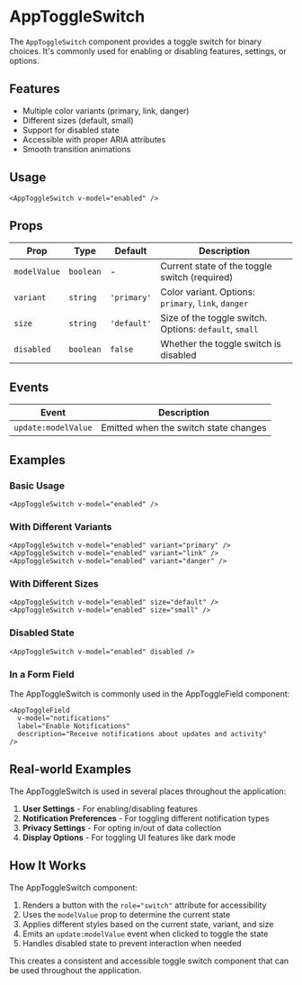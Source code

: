# AppToggleSwitch

The `AppToggleSwitch` component provides a toggle switch for binary choices. It's commonly used for enabling or disabling features, settings, or options.

## Features

- Multiple color variants (primary, link, danger)
- Different sizes (default, small)
- Support for disabled state
- Accessible with proper ARIA attributes
- Smooth transition animations

## Usage

```vue
<AppToggleSwitch v-model="enabled" />
```

## Props

| Prop         | Type      | Default     | Description                                            |
| ------------ | --------- | ----------- | ------------------------------------------------------ |
| `modelValue` | `boolean` | -           | Current state of the toggle switch (required)          |
| `variant`    | `string`  | `'primary'` | Color variant. Options: `primary`, `link`, `danger`    |
| `size`       | `string`  | `'default'` | Size of the toggle switch. Options: `default`, `small` |
| `disabled`   | `boolean` | `false`     | Whether the toggle switch is disabled                  |

## Events

| Event               | Description                           |
| ------------------- | ------------------------------------- |
| `update:modelValue` | Emitted when the switch state changes |

## Examples

### Basic Usage

```vue
<AppToggleSwitch v-model="enabled" />
```

### With Different Variants

```vue
<AppToggleSwitch v-model="enabled" variant="primary" />
<AppToggleSwitch v-model="enabled" variant="link" />
<AppToggleSwitch v-model="enabled" variant="danger" />
```

### With Different Sizes

```vue
<AppToggleSwitch v-model="enabled" size="default" />
<AppToggleSwitch v-model="enabled" size="small" />
```

### Disabled State

```vue
<AppToggleSwitch v-model="enabled" disabled />
```

### In a Form Field

The AppToggleSwitch is commonly used in the AppToggleField component:

```vue
<AppToggleField
  v-model="notifications"
  label="Enable Notifications"
  description="Receive notifications about updates and activity"
/>
```

## Real-world Examples

The AppToggleSwitch is used in several places throughout the application:

1. **User Settings** - For enabling/disabling features
2. **Notification Preferences** - For toggling different notification types
3. **Privacy Settings** - For opting in/out of data collection
4. **Display Options** - For toggling UI features like dark mode

## How It Works

The AppToggleSwitch component:

1. Renders a button with the `role="switch"` attribute for accessibility
2. Uses the `modelValue` prop to determine the current state
3. Applies different styles based on the current state, variant, and size
4. Emits an `update:modelValue` event when clicked to toggle the state
5. Handles disabled state to prevent interaction when needed

This creates a consistent and accessible toggle switch component that can be used throughout the application. 

